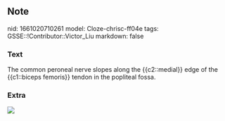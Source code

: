 ## Note
nid: 1661020710261
model: Cloze-chrisc-ff04e
tags: GSSE::!Contributor::Victor_Liu
markdown: false

### Text
The common peroneal nerve slopes along the {{c2::medial}} edge of the {{c1::biceps femoris}} tendon in the popliteal fossa.

### Extra
<img src="paste-06bb4e83d54b34f49a82e124663cbe40d18fa38a.jpg">
